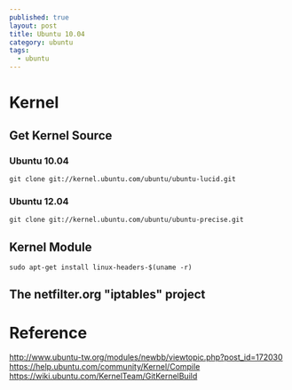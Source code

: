 ```yaml
---
published: true
layout: post
title: Ubuntu 10.04
category: ubuntu
tags: 
  - ubuntu
---
```


# Kernel

## Get Kernel Source

### Ubuntu 10.04

    git clone git://kernel.ubuntu.com/ubuntu/ubuntu-lucid.git

### Ubuntu 12.04

    git clone git://kernel.ubuntu.com/ubuntu/ubuntu-precise.git
    
## Kernel Module

    sudo apt-get install linux-headers-$(uname -r)

## The netfilter.org "iptables" project

# Reference
http://www.ubuntu-tw.org/modules/newbb/viewtopic.php?post_id=172030
https://help.ubuntu.com/community/Kernel/Compile
https://wiki.ubuntu.com/KernelTeam/GitKernelBuild
